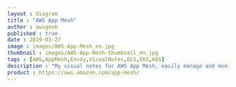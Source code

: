 ```yaml
---
layout : diagram
title : "AWS App Mesh"
author : awsgeek
published : true
date : 2019-03-27
image : images/AWS-App-Mesh_en.jpg
thumbnail : images/AWS-App-Mesh-thumbnail_en.jpg
tags : [AWS,AppMesh,Envoy,VisualNotes,ECS,EKS,K8S]
description : "My visual notes for AWS App Mesh, easily manage and monitor your application services"
product : https://aws.amazon.com/app-mesh/
---
```

